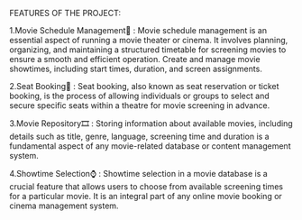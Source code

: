 FEATURES OF THE PROJECT:

1.Movie Schedule Management📆 : Movie schedule management is an essential aspect of running a movie theater or cinema. It involves planning, organizing, and maintaining a structured timetable for screening movies to ensure a smooth and efficient operation. Create and manage movie showtimes, including start times, duration, and screen assignments.

2.Seat Booking💺 : Seat booking, also known as seat reservation or ticket booking, is the process of allowing individuals or groups to select and secure specific seats within a theatre for movie screening in advance.

3.Movie Repository🎞️ : Storing information about available movies, including details such as title, genre, language, screening time and duration is a fundamental aspect of any movie-related database or content management system.

4.Showtime Selection⌚ : Showtime selection in a movie database is a crucial feature that allows users to choose from available screening times for a particular movie. It is an integral part of any online movie booking or cinema management system.
